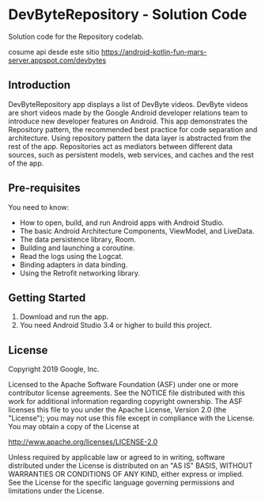 DevByteRepository - Solution Code
==================================

Solution code for the Repository codelab.

cosume api desde este sitio https://android-kotlin-fun-mars-server.appspot.com/devbytes

Introduction
------------

DevByteRepository app displays a list of DevByte videos. DevByte videos are
short videos made by the Google Android developer relations team to introduce
new developer features on Android. This app demonstrates the Repository pattern,
the recommended best practice for code separation and architecture. Using
repository pattern the data layer is abstracted from the rest of the app.
Repositories act as mediators between different data sources, such as persistent
models, web services, and caches and the rest of the app.

Pre-requisites
--------------

You need to know:
- How to open, build, and run Android apps with Android Studio.
- The basic Android Architecture Components, ViewModel, and LiveData.
- The data persistence library, Room.
- Building and launching a coroutine.
- Read the logs using the Logcat.
- Binding adapters in data binding.
- Using the Retrofit networking library.


Getting Started
---------------

1. Download and run the app.
2. You need Android Studio 3.4 or higher to build this project.

License
-------

Copyright 2019 Google, Inc.

Licensed to the Apache Software Foundation (ASF) under one or more contributor
license agreements.  See the NOTICE file distributed with this work for
additional information regarding copyright ownership.  The ASF licenses this
file to you under the Apache License, Version 2.0 (the "License"); you may not
use this file except in compliance with the License.  You may obtain a copy of
the License at

  http://www.apache.org/licenses/LICENSE-2.0

Unless required by applicable law or agreed to in writing, software
distributed under the License is distributed on an "AS IS" BASIS, WITHOUT
WARRANTIES OR CONDITIONS OF ANY KIND, either express or implied.  See the
License for the specific language governing permissions and limitations under
the License.

